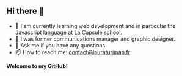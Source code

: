 ## Hi there 👋

- 🌱 I'am currently learning web development and in particular the Javascript language at La Capsule school.
- 🔭 I was former communications manager and graphic designer.
- 💬 Ask me if you have any questions
- 📫 How to reach me: contact@lauraturjman.fr

**Welcome to my GitHub!**

<!--
**lturjman/lturjman** is a ✨ _special_ ✨ repository because its `README.md` (this file) appears on your GitHub profile.

Here are some ideas to get you started:

- 🔭 I’m currently working on ...
- 🌱 I’m currently learning ...
- 👯 I’m looking to collaborate on ...
- 🤔 I’m looking for help with ...
- 💬 Ask me about ...
- 📫 How to reach me: ...
- 😄 Pronouns: ...
- ⚡ Fun fact: ...
-->
